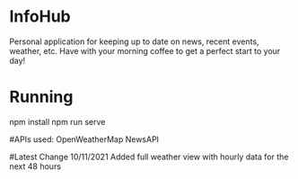# InfoHub
Personal application for keeping up to date on news, recent events, weather, etc. Have with your morning coffee to get a perfect start to your day! 

# Running
npm install
npm run serve

#APIs used: 
  OpenWeatherMap
  NewsAPI
  
#Latest Change 10/11/2021
  Added full weather view with hourly data for the next 48 hours
  
